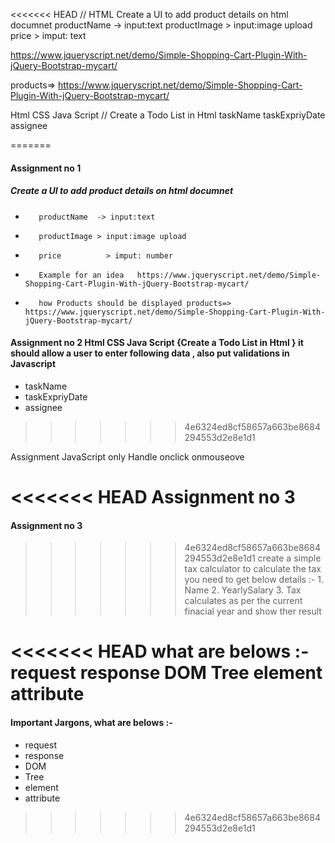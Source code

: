 <<<<<<< HEAD
// HTML 
    Create a UI to add product details on html documnet 
        productName  -> input:text
        productImage > input:image upload
        price          > imput: text

https://www.jqueryscript.net/demo/Simple-Shopping-Cart-Plugin-With-jQuery-Bootstrap-mycart/


products=> https://www.jqueryscript.net/demo/Simple-Shopping-Cart-Plugin-With-jQuery-Bootstrap-mycart/

Html CSS Java Script
// Create a Todo List in Html 
    taskName
    taskExpriyDate
    assignee

=======
#### Assignment no 1

#####    Create a UI to add product details on html documnet 
-        productName  -> input:text
-        productImage > input:image upload
-        price          > imput: number

-        Example for an idea   https://www.jqueryscript.net/demo/Simple-Shopping-Cart-Plugin-With-jQuery-Bootstrap-mycart/


-        how Products should be displayed products=> https://www.jqueryscript.net/demo/Simple-Shopping-Cart-Plugin-With-jQuery-Bootstrap-mycart/

#### Assignment no 2 Html CSS Java Script {Create a Todo List in Html } it should allow a user to enter following data , also put validations in Javascript
- taskName
- taskExpriyDate
- assignee
>>>>>>> 4e6324ed8cf58657a663be8684294553d2e8e1d1

Assignment JavaScript only 
    Handle onclick
    onmouseove

<<<<<<< HEAD
Assignment no 3
=======
#### Assignment no 3
>>>>>>> 4e6324ed8cf58657a663be8684294553d2e8e1d1
    create a simple tax calculator 
        to calculate the tax you need to get below details :- 
        1. Name
        2. YearlySalary
        3. Tax calculates as per the current finacial year 
        and show ther result 


        
<<<<<<< HEAD
what are belows :-  
request
response
DOM 
Tree
element 
attribute 
=======
#### Important Jargons, what are belows :-  
- request
- response
- DOM 
- Tree
- element 
- attribute 
>>>>>>> 4e6324ed8cf58657a663be8684294553d2e8e1d1
